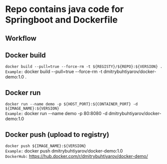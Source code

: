 # Repo contains java code for Springboot and Dockerfile  

## Workflow
## Docker build
`docker build --pull=true --force-rm -t ${REGISTY}/${REPO}:${VERSION} .`
<br/>`Example:` docker build --pull=true --force-rm -t dmitrybuhtiyarov/docker-demo:1.0 .

## Docker run
`docker run --name demo -p ${HOST_PORT}:${CONTAINER_PORT} -d ${IMAGE_NAME}:${VERSION}`
<br/>`Example:` docker run --name demo -p 80:8080 -d dmitrybuhtiyarov/docker-demo:1.0

## Docker push (upload to registry)
`docker push ${IMAGE_NAME}:${VERSION}`
<br/>`Example:` docker push dmitrybuhtiyarov/docker-demo:1.0
<br/>`DockerHub:` https://hub.docker.com/r/dmitrybuhtiyarov/docker-demo/ 
